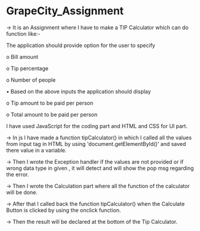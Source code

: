 # GrapeCity_Assignment

-> It is an Assignment where I have to make a TIP Calculator which can do function like:-

The application should provide option for the user to specify

o Bill amount

o Tip percentage

o Number of people

• Based on the above inputs the application should display

o Tip amount to be paid per person

o Total amount to be paid per person

I have used JavaScript for the coding part and HTML and CSS for UI part.

-> In js I have made a  function tipCalculator() in which I called all the values from input tag in HTML by using
'document.getElementById()' and saved there value in a variable.

-> Then I wrote the Exception handler if the values are not provided or if wrong data type in given , it will detect
and will show the pop msg regarding the error.

-> Then I wrote the Calculation part where all the function of the calculator will be done.

-> After that I called back the function tipCalculator() when the Calculate Button is clicked by using the onclick function.

-> Then the result will be declared at the bottom of the Tip Calculator.

